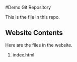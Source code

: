 #Demo Git Repository

This is the file in this repo.

## Website Contents

Here are the files in the website.

1. index.html